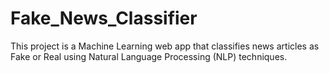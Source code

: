 # Fake_News_Classifier
This project is a Machine Learning web app that classifies news articles as Fake or Real using Natural Language Processing (NLP) techniques.
